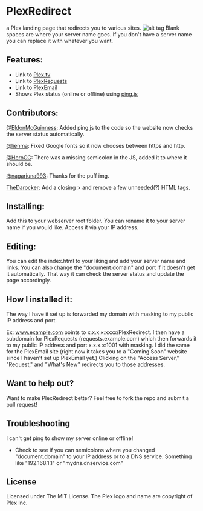 # PlexRedirect
a Plex landing page that redirects you to various sites.
![alt tag](http://i.imgur.com/SbHEaLU.jpg)
Blank spaces are where your server name goes. If you don't have a server name you can replace it with whatever you want.

## Features:
* Link to [Plex.tv](plex.tv)
* Link to [PlexRequests](https://github.com/lokenx/plexrequests-meteor)
* Link to [PlexEmail](https://github.com/jakewaldron/PlexEmail)
* Shows Plex status (online or offline) using [ping.js](https://github.com/alfg/ping.js)

## Contributors:
[@EldonMcGuinness](https://github.com/EldonMcGuinness): Added ping.js to the code so the website now checks the server status automatically.

[@lienma](https://github.com/lienma): Fixed Google fonts so it now chooses between https and http.

[@HeroCC](https://github.com/HeroCC): There was a missing semicolon in the JS, added it to where it should be.

[@nagarjuna993](https://github.com/@nagarjuna993): Thanks for the puff img.

[TheDarocker](https://github.com/TheDarocker): Add a closing > and remove a few unneeded(?) HTML tags.

## Installing:
Add this to your webserver root folder. You can rename it to your server name if you would like. Access it via your IP address.

## Editing:
You can edit the index.html to your liking and add your server name and links. You can also change the "document.domain" and port if it doesn't get it automatically. That way it can check the server status and update the page accordingly.

## How I installed it:
The way I have it set up is forwarded my domain with masking to my public IP address and port. 

Ex: www.example.com points to x.x.x.x:xxxx/PlexRedirect. I then have a subdomain for PlexRequests (requests.example.com) which then forwards it to my public IP address and port x.x.x.x:1001 with masking. I did the same for the PlexEmail site (right now it takes you to a "Coming Soon" website since I haven't set up PlexEmail yet.) Clicking on the "Access Server," "Request," and "What's New" redirects you to those addresses.

## Want to help out?
Want to  make PlexRedirect better? Feel free to fork the repo and submit a pull request!

## Troubleshooting
I can't get ping to show my server online or offline!
* Check to see if you can semicolons where you changed "document.domain" to your IP address or to a DNS service. Something like "192.168.1.1" or "mydns.dnservice.com"

## License
Licensed under The MIT License. The Plex logo and name are copyright of Plex Inc.
